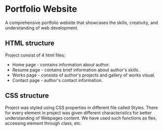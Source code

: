 # Portfolio Website
A comprehensive portfolio website that showcases the skills, creativity, and understanding of web development.

## HTML structure
Project consist of 4 html files:
- Home page - conrains information about author.
- Resume page - contains brief information about author's skills.
- Works page - consists of author's projects and gallery of works visual.
- Contact page - author's contact information.

## CSS structure
Project was styled using CSS properties in different file called Styles. 
There for every element in project was given different characteristics 
for better understanding of Webpages content.
We have used such functions as flex, accessing element through class, etc.
